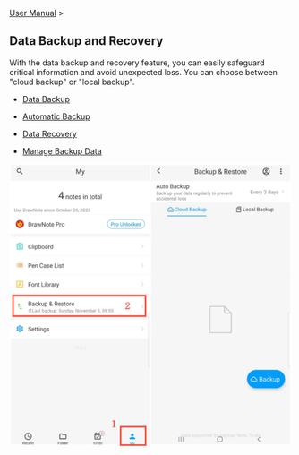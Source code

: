 [User Manual](/dragonnest/drawnote/manual/en) >

Data Backup and Recovery
---

With the data backup and recovery feature, you can easily safeguard critical information and avoid unexpected loss.
You can choose between "cloud backup" or "local backup".
- [Data Backup](data_backup.md)

- [Automatic Backup](automatic_backup.md)

- [Data Recovery](data_recovery.md)

- [Manage Backup Data](manage_backup_data.md)

![Entrance](imgs/entrance.png)